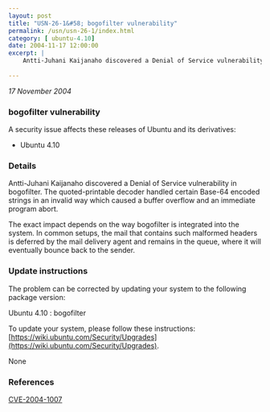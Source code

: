 ```yaml
---
layout: post
title: "USN-26-1&#58; bogofilter vulnerability"
permalink: /usn/usn-26-1/index.html
category: [ ubuntu-4.10]
date: 2004-11-17 12:00:00
excerpt: |
    Antti-Juhani Kaijanaho discovered a Denial of Service vulnerability in bogofilter. The quoted-printable decoder handled certain Base-64 encoded strings in an invalid way which caused a buffer overflow and an immediate program abort.
    
--- 
```

 
 

*17 November 2004*

### bogofilter vulnerability

A security issue affects these releases of Ubuntu and its derivatives:

* Ubuntu 4.10

### Details

Antti-Juhani Kaijanaho discovered a Denial of Service vulnerability in bogofilter. The quoted-printable decoder handled certain Base-64 encoded strings in an invalid way which caused a buffer overflow and an immediate program abort.

The exact impact depends on the way bogofilter is integrated into the system. In common setups, the mail that contains such malformed headers is deferred by the mail delivery agent and remains in the queue, where it will eventually bounce back to the sender.

### Update instructions

The problem can be corrected by updating your system to the following package version:

Ubuntu 4.10
 : bogofilter 

To update your system, please follow these instructions: [https://wiki.ubuntu.com/Security/Upgrades](https://wiki.ubuntu.com/Security/Upgrades).

None

### References

 
 [CVE-2004-1007](http://people.ubuntu.com/~ubuntu-security/cve/CVE-2004-1007)
 

